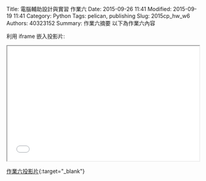 Title: 電腦輔助設計與實習 作業六
Date: 2015-09-26 11:41
Modified: 2015-09-19 11:41
Category: Python
Tags: pelican, publishing
Slug: 2015cp_hw_w6
Authors: 40323152
Summary: 作業六摘要
以下為作業六內容

利用 iframe 嵌入投影片:

<iframe src="40323156_cp_w6_p.html" width="500" height="300"></iframe>

[作業六投影片](simplest6.html){:target="_blank"}
